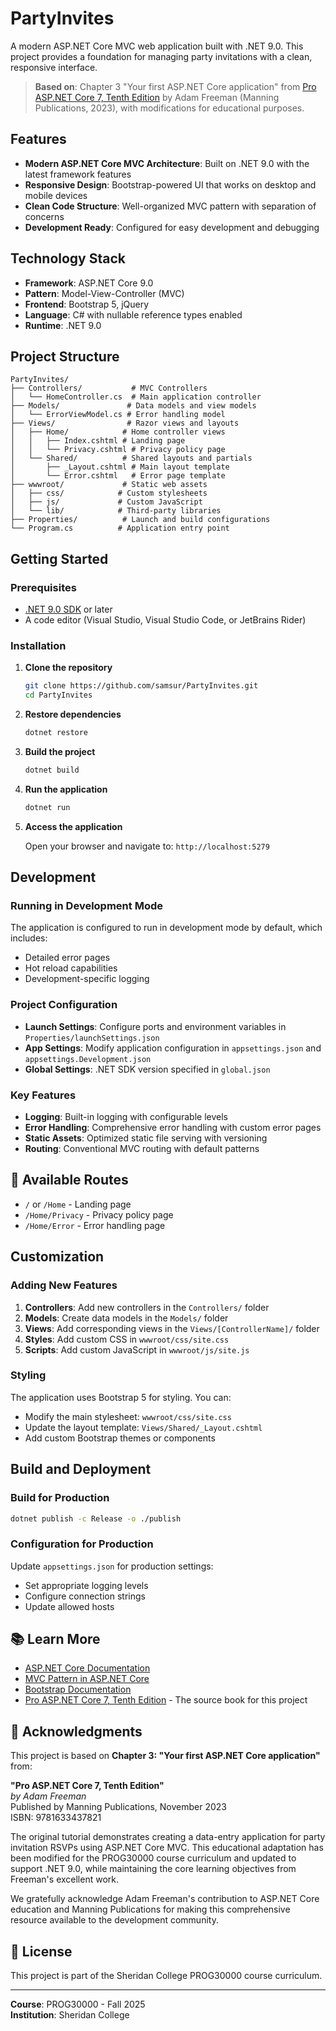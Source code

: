 # PartyInvites

A modern ASP.NET Core MVC web application built with .NET 9.0. This project provides a foundation for managing party invitations with a clean, responsive interface.

> **Based on**: Chapter 3 "Your first ASP.NET Core application" from [Pro ASP.NET Core 7, Tenth Edition](https://learning.oreilly.com/library/view/pro-asp-net-core/9781633437821/OEBPS/Text/03.html#heading_id_3) by Adam Freeman (Manning Publications, 2023), with modifications for educational purposes.

## Features

- **Modern ASP.NET Core MVC Architecture**: Built on .NET 9.0 with the latest framework features
- **Responsive Design**: Bootstrap-powered UI that works on desktop and mobile devices
- **Clean Code Structure**: Well-organized MVC pattern with separation of concerns
- **Development Ready**: Configured for easy development and debugging

##  Technology Stack

- **Framework**: ASP.NET Core 9.0
- **Pattern**: Model-View-Controller (MVC)
- **Frontend**: Bootstrap 5, jQuery
- **Language**: C# with nullable reference types enabled
- **Runtime**: .NET 9.0

##  Project Structure

```
PartyInvites/
├── Controllers/           # MVC Controllers
│   └── HomeController.cs  # Main application controller
├── Models/               # Data models and view models
│   └── ErrorViewModel.cs # Error handling model
├── Views/                # Razor views and layouts
│   ├── Home/            # Home controller views
│   │   ├── Index.cshtml # Landing page
│   │   └── Privacy.cshtml # Privacy policy page
│   └── Shared/          # Shared layouts and partials
│       ├── _Layout.cshtml # Main layout template
│       └── Error.cshtml   # Error page template
├── wwwroot/             # Static web assets
│   ├── css/            # Custom stylesheets
│   ├── js/             # Custom JavaScript
│   └── lib/            # Third-party libraries
├── Properties/          # Launch and build configurations
└── Program.cs          # Application entry point
```

##  Getting Started

### Prerequisites

- [.NET 9.0 SDK](https://dotnet.microsoft.com/download/dotnet/9.0) or later
- A code editor (Visual Studio, Visual Studio Code, or JetBrains Rider)

### Installation

1. **Clone the repository**
   ```bash
   git clone https://github.com/samsur/PartyInvites.git
   cd PartyInvites
   ```

2. **Restore dependencies**
   ```bash
   dotnet restore
   ```

3. **Build the project**
   ```bash
   dotnet build
   ```

4. **Run the application**
   ```bash
   dotnet run
   ```

5. **Access the application**
   
   Open your browser and navigate to: `http://localhost:5279`

## Development

### Running in Development Mode

The application is configured to run in development mode by default, which includes:
- Detailed error pages
- Hot reload capabilities
- Development-specific logging

### Project Configuration

- **Launch Settings**: Configure ports and environment variables in `Properties/launchSettings.json`
- **App Settings**: Modify application configuration in `appsettings.json` and `appsettings.Development.json`
- **Global Settings**: .NET SDK version specified in `global.json`

### Key Features

- **Logging**: Built-in logging with configurable levels
- **Error Handling**: Comprehensive error handling with custom error pages
- **Static Assets**: Optimized static file serving with versioning
- **Routing**: Conventional MVC routing with default patterns

## 📝 Available Routes

- `/` or `/Home` - Landing page
- `/Home/Privacy` - Privacy policy page
- `/Home/Error` - Error handling page

## Customization

### Adding New Features

1. **Controllers**: Add new controllers in the `Controllers/` folder
2. **Models**: Create data models in the `Models/` folder  
3. **Views**: Add corresponding views in the `Views/[ControllerName]/` folder
4. **Styles**: Add custom CSS in `wwwroot/css/site.css`
5. **Scripts**: Add custom JavaScript in `wwwroot/js/site.js`

### Styling

The application uses Bootstrap 5 for styling. You can:
- Modify the main stylesheet: `wwwroot/css/site.css`
- Update the layout template: `Views/Shared/_Layout.cshtml`
- Add custom Bootstrap themes or components

##  Build and Deployment

### Build for Production

```bash
dotnet publish -c Release -o ./publish
```

### Configuration for Production

Update `appsettings.json` for production settings:
- Set appropriate logging levels
- Configure connection strings
- Update allowed hosts

## 📚 Learn More

- [ASP.NET Core Documentation](https://docs.microsoft.com/en-us/aspnet/core/)
- [MVC Pattern in ASP.NET Core](https://docs.microsoft.com/en-us/aspnet/core/mvc/overview)
- [Bootstrap Documentation](https://getbootstrap.com/docs/)
- [Pro ASP.NET Core 7, Tenth Edition](https://learning.oreilly.com/library/view/pro-asp-net-core/9781633437821/) - The source book for this project

## 🙏 Acknowledgments

This project is based on **Chapter 3: "Your first ASP.NET Core application"** from:

**"Pro ASP.NET Core 7, Tenth Edition"**  
*by Adam Freeman*  
Published by Manning Publications, November 2023  
ISBN: 9781633437821

The original tutorial demonstrates creating a data-entry application for party invitation RSVPs using ASP.NET Core MVC. This educational adaptation has been modified for the PROG30000 course curriculum and updated to support .NET 9.0, while maintaining the core learning objectives from Freeman's excellent work.

We gratefully acknowledge Adam Freeman's contribution to ASP.NET Core education and Manning Publications for making this comprehensive resource available to the development community.

## 📄 License

This project is part of the Sheridan College PROG30000 course curriculum.

---

**Course**: PROG30000 - Fall 2025  
**Institution**: Sheridan College